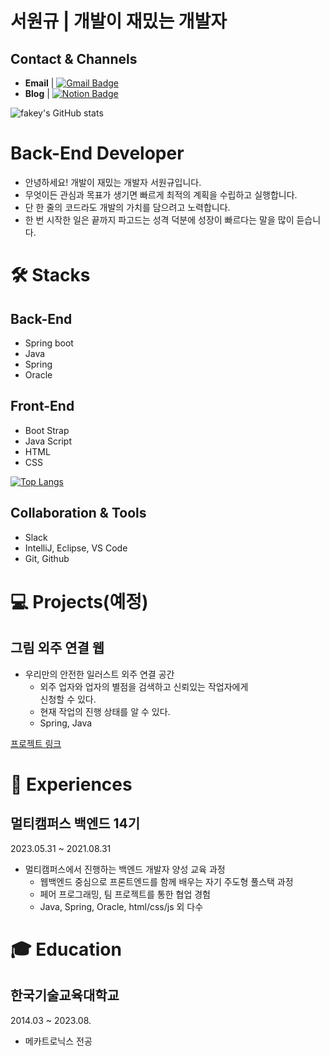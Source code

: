 # 서원규 | 개발이 재밌는 개발자

## Contact & Channels


- **Email** | [![Gmail Badge](https://img.shields.io/badge/Gmail-d14836?style=flat-square&logo=Gmail&logoColor=white&link=mailto:fakey5669@gmail.com)](fakey5669@gmail.com)
- **Blog** | [![Notion Badge](https://img.shields.io/badge/Notion-EE8208?style=flat-square&logo=Notion&logoColor=white&link=https://www.notion.so/bfc0e2dd20a34d5fa02a7088d7ab020a?v=b1d1b941843f4513b8d6bef183c7b868)](https://www.notion.so/bfc0e2dd20a34d5fa02a7088d7ab020a?v=b1d1b941843f4513b8d6bef183c7b868)

![fakey's GitHub stats](https://github-readme-stats.vercel.app/api?username=fakey5669&show_icons=true&theme=radical)


# Back-End Developer


- 안녕하세요! 개발이 재밌는 개발자 서원규입니다.
- 무엇이든 관심과 목표가 생기면 빠르게 최적의 계획을 수립하고 실행합니다.
- 단 한 줄의 코드라도 개발의 가치를 담으려고 노력합니다.
- 한 번 시작한 일은 끝까지 파고드는 성격 덕분에 성장이 빠르다는 말을 많이 듣습니다.

# 🛠  Stacks



## Back-End

- Spring boot
- Java
- Spring
- Oracle

## Front-End

- Boot Strap
- Java Script
- HTML
- CSS

[![Top Langs](https://github-readme-stats.vercel.app/api/top-langs/?username=fakey5669)](https://github.com/fakey5669/github-readme-stats)

## Collaboration & Tools

- Slack
- IntelliJ, Eclipse, VS Code
- Git, Github

# 💻  Projects(예정)


## 그림 외주 연결 웹

- 우리만의 안전한 일러스트 외주 연결 공간
    - 외주 업자와 업자의 별점을 검색하고 신뢰있는 작업자에게  
    신청할 수 있다.
    - 현재 작업의 진행 상태를 알 수 있다.
    - Spring, Java

[프로젝트 링크](https://github.com/fakey5669/hoyoverse-web)


# 🎈  Experiences



## 멀티캠퍼스 백엔드    14기

2023.05.31 ~ 2021.08.31

- 멀티캠퍼스에서 진행하는 백엔드 개발자 양성 교육 과정
    - 웹백엔드 중심으로 프론트엔드를 함께 배우는 자기 주도형 풀스택 과정
    - 페어 프로그래밍, 팀 프로젝트를 통한 협업 경험
    - Java, Spring, Oracle, html/css/js 외 다수
    

# 🎓  Education



## 한국기술교육대학교

2014.03 ~ 2023.08.

- 메카트로닉스 전공
